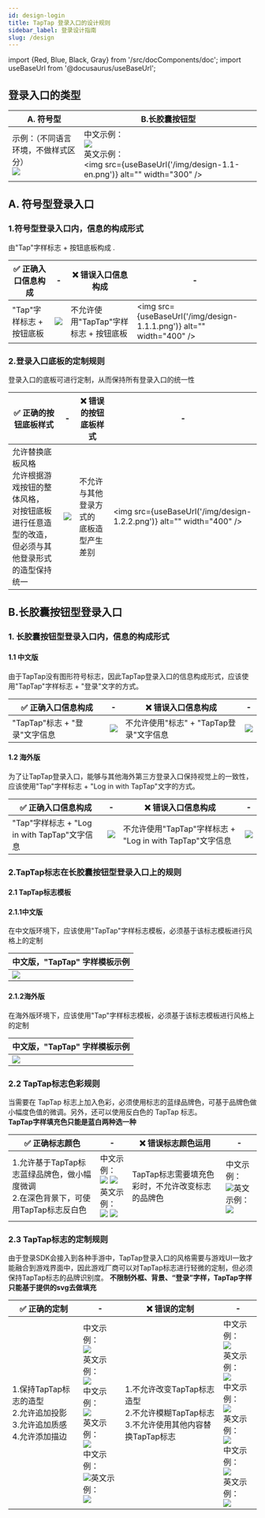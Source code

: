 ```yaml
---
id: design-login
title: TapTap 登录入口的设计规则
sidebar_label: 登录设计指南
slug: /design
---
```

import {Red, Blue, Black, Gray} from '/src/docComponents/doc';
import useBaseUrl from '@docusaurus/useBaseUrl';

## 登录入口的类型

A. 符号型| B.长胶囊按钮型 | 
| ------ | ------ |
| 示例：（不同语言环境，不做样式区分）<br/>![](/img/design-1.1.0.png)   |中文示例：<br/>![](/img/design-1.1.png)<br/> 英文示例：<br/> <img src={useBaseUrl('/img/design-1.1-en.png')} alt="" width="300" />|


## A. 符号型登录入口

### 1.符号型登录入口内，信息的构成形式
由"Tap"字样标志 + 按钮底板构成 .

✅ 正确入口信息构成 |- | ❌ 错误入口信息构成 | -|
| ------ | ------ |------ |------ |
| <Blue>"Tap"字样标志   +   按钮底板</Blue>   |![](/img/design-1.1.0.png) |<Red> 不允许使用"TapTap"字样标志  +  按钮底板 </Red>  |<img src={useBaseUrl('/img/design-1.1.1.png')} alt="" width="400" />



### 2.登录入口底板的定制规则
登录入口的底板可进行定制，从而保持所有登录入口的统一性

✅ 正确的按钮底板样式 |- | ❌ 错误的按钮底板样式 | -|
| ------ | ------ |------ |------ |
| <Blue>允许替换底板风格<br/>允许根据游戏按钮的整体风格，<br/>对按钮底板进行任意造型的改造，<br/>但必须与其他登录形式的造型保持统一</Blue>   |![](/img/design-1.2.1.png) |<Red> 不允许与其他登录方式的<br/>底板造型产生差别 </Red>  | <img src={useBaseUrl('/img/design-1.2.2.png')} alt="" width="400" />

## B.长胶囊按钮型登录入口
### 1. 长胶囊按钮型登录入口内，信息的构成形式

#### 1.1 中文版
由于TapTap没有图形符号标志，因此TapTap登录入口的信息构成形式，应该使用"TapTap"字样标志 + "登录"文字的方式。

✅ 正确入口信息构成 |- | ❌ 错误入口信息构成 | -|
| ------ | ------ |------ |------ |
| <Blue>"TapTap"标志   +   "登录"文字信息</Blue>   |![](/img/design-1.1.png) |<Red> 不允许使用"标志"  +  "TapTap登录"文字信息 </Red>  | ![](/img/design-1.2.png)

#### 1.2 海外版
为了让TapTap登录入口，能够与其他海外第三方登录入口保持视觉上的一致性，应该使用"Tap"字样标志 + "Log in with TapTap"文字的方式。

✅ 正确入口信息构成 |- | ❌ 错误入口信息构成 | -|
| ------ | ------ |------ |------ |
| <Blue>"Tap"字样标志   +   "Log in with TapTap"文字信息</Blue>   |![](/img/design-1.1-en.png) |<Red> 不允许使用"TapTap"字样标志  +  "Log in with TapTap"文字信息 </Red>  | ![](/img/design-1.2-en.png)






### 2.TapTap标志在长胶囊按钮型登录入口上的规则
#### 2.1 TapTap标志模板
#### 2.1.1中文版
在中文版环境下，应该使用"TapTap"字样标志模板，必须基于该标志模板进行风格上的定制

中文版，"TapTap" 字样模板示例|
| ------ | 
| ![](/img/design-2.1.11.png)   |

#### 2.1.2海外版
在海外版环境下，应该使用"Tap"字样标志模板，必须基于该标志模板进行风格上的定制

中文版，"TapTap" 字样模板示例|
| ------ | 
| ![](/img/design-2.1.12.png)   |

### 2.2 TapTap标志色彩规则
当需要在 TapTap 标志上加入色彩，必须使用标志的蓝绿品牌色，可基于品牌色做小幅度色值的微调。另外，还可以使用反白色的 TapTap 标志。  
**TapTap字样填充色只能是蓝白两种选一种**

✅ 正确标志颜色 |- | ❌ 错误标志颜色运用 | -|
| ------ | ------ |------ |------ |
| <Blue>1.允许基于TapTap标志蓝绿品牌色，做小幅度微调 <br/>2.在深色背景下，可使用TapTap标志反白色  </Blue>  |中文示例：<br/>![](/img/design-2.1.1.png) ![](/img/design-2.1.2.png) <br/>英文示例：<br/>![](/img/design-2.1.1-en.png) ![](/img/design-2.1.2-en.png)| <Red>TapTap标志需要填充色彩时，不允许改变标志的品牌色 </Red> | 中文示例：<br/>![](/img/design-2.1.3.png)英文示例：<br/>![](/img/design-2.1.3-en.png)

### 2.3 TapTap标志的定制规则
由于登录SDK会接入到各种手游中，TapTap登录入口的风格需要与游戏UI一致才能融合到游戏界面中，因此游戏厂商可以对TapTap标志进行轻微的定制，但必须保持TapTap标志的品牌识别度。
**不限制外框、背景、“登录”字样，TapTap字样只能基于提供的svg去做填充**

✅ 正确的定制 |- | ❌ 错误的定制 | -|
| ------ | ------ |------ |------ |
| <Blue>1.保持TapTap标志的造型<br/>2.允许追加投影<br/>3.允许追加质感<br/>4.允许添加描边  </Blue> |中文示例：<br/>![](/img/design-2.2.1.png)<br/>英文示例：<br/>![](/img/design-2.2.1-en.png)<br/>中文示例：<br/> ![](/img/design-2.2.2.png)<br/>英文示例：<br/>![](/img/design-2.2.2-en.png)<br/>中文示例：<br/>![](/img/design-2.3.1.png)英文示例：<br/>![](/img/design-2.3.1-en.png)| <Red>1.不允许改变TapTap标志造型<br/>2.不允许模糊TapTap标志<br/>3.不允许使用其他内容替换TapTap标志 </Red> |中文示例：<br/> ![](/img/design-2.2.3.png)<br/>英文示例：<br/>![](/img/design-2.2.3-en.png)<br/>中文示例：<br/>![](/img/design-2.2.4.png)<br/>英文示例：<br/>![](/img/design-2.2.4-en.png)<br/>中文示例：<br/>![](/img/design-2.2.5.png)<br/>英文示例：<br/>![](/img/design-2.2.5-en.png)

<!-- <table>
<tbody>
	<tr>
	<th colSpan={2}>✅ 正确标志颜色</th>
	<th colSpan={2}>❌ 错误标志颜色运用 </th>
	</tr>
	<tr >
	<td><Blue>1.允许基于TapTap标志蓝绿品牌色，做小幅度微调 <br/>2.在深色背景下，可使用TapTap标志反白色  </Blue></td>
	<td><img src={useBaseUrl('/img/design-2.1.1.png')} alt="" /></td>
	<td><Red>TapTap标志需要填充色彩时，不允许改变标志的品牌色 </Red> </td>
	<td><img src={useBaseUrl('/img/design-2.1.3.png')} alt="" /></td>
	</tr>
</tbody>
</table> -->


